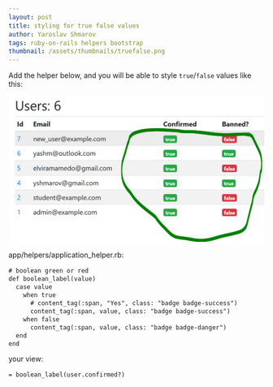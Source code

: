 ```yaml
---
layout: post
title: styling for true false values
author: Yaroslav Shmarov
tags: ruby-on-rails helpers bootstrap
thumbnail: /assets/thumbnails/truefalse.png
---
```


Add the helper below, and you will be able to style `true`/`false` values like this:

![final-result](/assets/2021-01-25-styling-for-true-false-values/boolean-colors.PNG)

app/helpers/application_helper.rb:
```
# boolean green or red
def boolean_label(value)
  case value
    when true
      # content_tag(:span, "Yes", class: "badge badge-success")
      content_tag(:span, value, class: "badge badge-success")
    when false
      content_tag(:span, value, class: "badge badge-danger")
  end
end
```
your view:
```
= boolean_label(user.confirmed?)
```